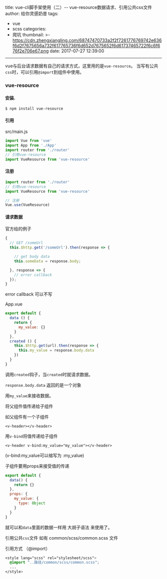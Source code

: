 title: vue-cli脚手架使用（二）-- vue-resource数据请求、引用公共css文件
author: 给你灵感奶昔
tags:
  - vue
  - scss
categories:
  - 爬坑
thumbnail: >-
  https://cdn.zhengxiangling.com/68747470733a2f2f7261776769742e636f6d2f7675656a732f617765736f6d652d7675652f6d61737465722f6c6f676f2e706e67.png
date: 2017-07-27 12:39:00
---
vue与后台请求数据有自己的请求方式，这里用的是``vue-resource``。
当写有公共``css``时，可以引用``@import``到组件中使用。

### vue-resource

#### 安装.

	$ npm install vue-resource
    
<!--more-->

#### 引用

src/main.js

``` js
import Vue from 'vue'
import App from './App'
import router from './router'
// 引用vue-resource
import VueResource from 'vue-resource'
```
#### 注册

``` js
import router from './router'
// 引用vue-resource
import VueResource from 'vue-resource'

// 注册
Vue.use(VueResource)
```

#### 请求数据

官方给的例子
``` js
{
  // GET /someUrl
  this.$http.get('/someUrl').then(response => {

    // get body data
    this.someData = response.body;

  }, response => {
    // error callback
  });
}
```

error callback 可以不写

App.vue
``` js
export default {
  data () {
    return {
      my_value: {}
    }
  },
  created () {
    this.$http.get(url).then(response => {
      this.my_value = response.body.data  
    })
  }
}
```

调用``created``钩子，当``created``时就请求数据。

``response.body.data`` 返回的是一个对象

用``my_value``来接收数据。

将父组件值传递给子组件

如父组件有一个子组件

	<v-header></v-header>

用``v-bind``将值传递给子组件

	<v-header v-bind:my_value="my_value"></v-header>


(v-bind:my_value可以缩写为 :my_value)

子组件要用props来接受值的传递
``` js
export default {
  data() {
    return {}
  },
  props: {
    my_value: {
      type: Object
    }
  }
}
```
就可以和``data``里面的数据一样用 大胡子语法 来使用了。

引用公共``css``文件
如有 common/scss/common.scss 文件

引用方式 （@import）
```css
<style lang="scss" rel="stylesheet/scss">
  @import "..路径/common/scss/common.scss";
  ...
</style>
```